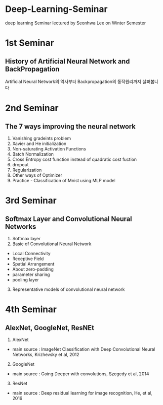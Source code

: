 # Deep-Learning-Seminar
deep learning Seminar lectured by Seonhwa Lee on Winter Semester

# 1st Seminar
## History of Artificial Neural Network and BackPropagation
Artificial Neural Network의 역사부터  Backpropagation의 동작원리까지 살펴봅니다

# 2nd Seminar
## The 7 ways improving the neural network
1. Vanishing gradeints problem
2. Xavier and He initialization
3. Non-saturating Activation Functions
4. Batch Normalization
5. Cross Entropy cost function instead of quadratic cost fuction
6. dropout
7. Regularization
8. Other ways of Optimizer
9. Practice - Classification of Mnist using MLP model

# 3rd Seminar
## Softmax Layer and Convolutional Neural Networks
1. Softmax layer
2. Basic of Convolutional Neural Network
  - Local Connectivity
  - Receptive Field
  - Spatial Arrangement
  - About zero-padding
  - parameter sharing
  - pooling layer
3. Representative models of convolutional neural network 

# 4th Seminar
## AlexNet, GoogleNet, ResNEt
1. AlexNet
- main source : ImageNet Classification with Deep Convolutional Neural Networks, Krizhevsky et al, 2012
2. GoogleNet
- main source : Going Deeper with convolutions, Szegedy et al, 2014
3. ResNet
- main source : Deep residual learning for image recognition, He, et al, 2016 
